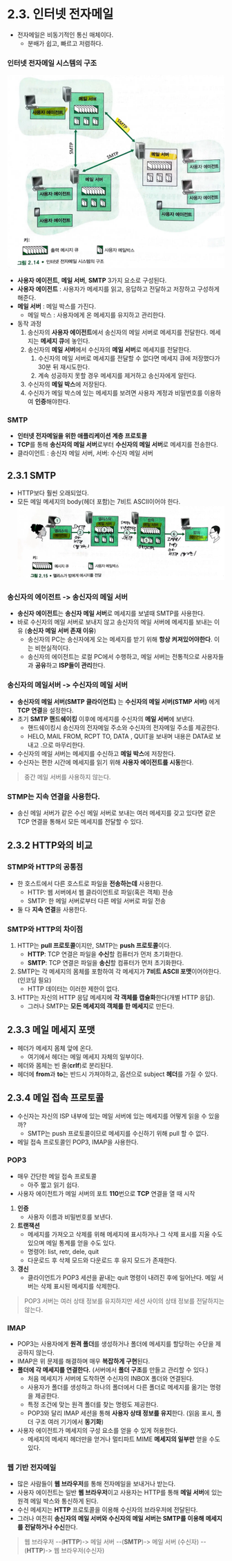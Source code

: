 # 2.3. 인터넷 전자메일
- 전자메일은 비동기적인 통신 매체이다.
    - 분배가 쉽고, 빠르고 저렴하다.

### 인터넷 전자메일 시스템의 구조
![img.png](img/img.png)
- **사용자 에이전트**, **메일 서버**, **SMTP** 3가지 요소로 구성된다.
- **사용자 에이전트** : 사용자가 메세지를 읽고, 응답하고 전달하고 저장하고 구성하게 해준다.
- **메일 서버** : 메일 박스를 가진다.
    - 메일 박스 : 사용자에게 온 메세지를 유지하고 관리한다.
- 동작 과정
    1. 송신자의 **사용자 에이전트**에서 송신자의 메일 서버로 메세지를 전달한다. 메세지는 **메세지 큐**에 놓인다.
    2. 송신자의 **메일 서버**에서 수신자의 **메일 서버**로 메세지를 전달한다.
        1. 수신자의 메일 서버로 메세지를 전달할 수 없다면 메세지 큐에 저장했다가 30분 뒤 재시도한다.
        2. 계속 성공하지 못할 경우 메세지를 제거하고 송신자에게 알린다.
    3. 수신자의 **메일 박스**에 저장된다.
    4. 수신자가 메일 박스에 있는 메세지를 보려면 사용자 계정과 비밀번호를 이용하여 **인증**해야한다.

### SMTP
- **인터넷 전자메일을 위한 애플리케이션 계층 프로토콜**
- **TCP**를 통해 **송신자의 메일 서버**로부터 **수신자의 메일 서버**로 메세지를 전송한다.
- 클라이언트 : 송신자 메일 서버, 서버: 수신자 메일 서버


## 2.3.1 SMTP
- HTTP보다 훨씬 오래되었다.
- 모든 메일 메세지의 body(헤더 포함)는 7비트 ASCII이어야 한다.
![img_1.png](img/img_1.png)

### 송신자의 에이전트 -> 송신자의 메일 서버
- **송신자 에이전트**는 **송신자 메일 서버**로 메세지를 보낼때 SMTP를 사용한다.
- 바로 수신자의 메일 서버로 보내지 않고 송신자의 메일 서버에 메세지를 보내는 이유 (**송신자 메일 서버 존재 이유**)
    - 송신자의 PC는 송신자에게 오는 메세지를 받기 위해 **항상 켜져있어야한다**. 이는 비현실적이다.
    - 송신자의 에이전트는 로컬 PC에서 수행하고, 메일 서버는 전통적으로 사용자들과 **공유**하고 **ISP들이 관리**한다.

### 송신자의 메일서버 -> 수신자의 메일 서버
- **송신자의 메일 서버(SMTP 클라이언트)** 는 **수신자의 메일 서버(STMP 서버)** 에게 **TCP 연결**을 설정한다.
- 초기 **SMTP 핸드쉐이킹** 이후에 메세지를 수신자의 **메일 서버**에 보낸다.
    - 핸드쉐이킹시 송신자의 전자메일 주소와 수신자의 전자메일 주소를 제공한다.
    - HELO, MAIL FROM, RCPT TO, DATA , QUIT을 보내며 내용은 DATA로 보내고 .으로 마무리한다.
- 수신자의 메일 서버는 메세지를 수신하고 **메일 박스**에 저장한다.
- 수신자는 편한 시간에 메세지를 읽기 위해 **사용자 에이전트를 시동**한다.
> 중간 메일 서버를 사용하지 않는다.

### STMP는 지속 연결을 사용한다.
- 송신 메일 서버가 같은 수신 메일 서버로 보내는 여러 메세지를 갖고 있다면 같은 TCP 연결을 통해서 모든 메세지를 전달할 수 있다.
## 2.3.2 HTTP와의 비교
### STMP와 HTTP의 공통점
- 한 호스트에서 다른 호스트로 파일을 **전송하는데** 사용한다.
    - HTTP: 웹 서버에서 웹 클라이언트로 파일(혹은 객체) 전송
    - SMTP: 한 메일 서버로부터 다른 메일 서버로 파일 전송
- 둘 다 **지속 연결**을 사용한다.

### SMTP와 HTTP의 차이점
1. HTTP는 **pull 프로토콜**이지만, SMTP는 **push 프로토콜**이다.
    - **HTTP**: TCP 연결은 파일을 **수신**할 컴퓨터가 먼저 초기화한다.
    - **SMTP**: TCP 연결은 파일을 **송신**할 컴퓨터가 먼저 초기화한다.
2. SMTP는 각 메세지의 몸체를 포함하여 각 메세지가 **7비트 ASCII 포맷**이어야한다. (인코딩 필요)
    - HTTP 데이터는 이러한 제한이 없다.
3. HTTP는 자신의 HTTP 응답 메세지에 **각 객체를 캡슐화**한다(개별 HTTP 응답).
    - 그러나 SMTP는 **모든 메세지의 객체를 한 메세지**로 만든다.

## 2.3.3 메일 메세지 포맷
- 헤더가 메세지 몸체 앞에 온다.
    - 여기에서 헤더는 메일 메세지 자체의 일부이다.
- 헤더와 몸체는 빈 줄(**crlf**)로 분리된다.
- 헤더에 **from**과 **to**는 반드시 가져야하고, 옵션으로 subject **헤더**를 가질 수 있다.

## 2.3.4 메일 접속 프로토콜
- 수신자는 자신의 ISP 내부에 있는 메일 서버에 있는 메세지를 어떻게 읽을 수 있을까?
    - SMTP는 push 프로토콜이므로 메세지를 수신하기 위해 pull 할 수 없다.
- 메일 접속 프로토콜인 POP3, IMAP을 사용한다.

### POP3
- 매우 간단한 메일 접속 프로토콜
    - 아주 짧고 읽기 쉽다.
- 사용자 에이전트가 메일 서버의 포트 **110**번으로 **TCP** 연결을 열 때 시작
1. **인증**
    - 사용자 이름과 비밀번호를 보낸다.
2. **트랜잭션**
    - 메세지를 가져오고 삭제를 위해 메세지에 표시하거나 그 삭제 표시를 지울 수도 있으며 메일 통계를 얻을 수도 있다.
    - 명령어: list, retr, dele, quit
    - 다운로드 후 삭제 모드와 다운로드 후 유지 모드가 존재한다.
3. **갱신**
    - 클라이언트가 POP3 세션을 끝내는 quit 명령이 내려진 후에 일어난다. 메일 서버는 삭제 표시된 메세지를 삭제한다.
> POP3 서버는 여러 상태 정보를 유지하지만 세션 사이의 상태 정보를 전달하지는 않는다.

### IMAP
- POP3는 사용자에게 **원격 폴더**를 생성하거나 폴더에 메세지를 할당하는 수단을 제공하지 않는다.
- IMAP은 위 문제를 해결하며 매우 **복잡하게 구현**된다.
- **폴더에 각 메세지를 연결한다.** (서버에서 **폴더 구조**를 만들고 관리할 수 있다.)
    - 처음 메세지가 서버에 도착하면 수신자의 INBOX 폴더와 연결된다.
    - 사용자가 폴더를 생성하고 하나의 폴더에서 다른 폴더로 메세지를 옮기는 명령을 제공한다.
    - 특정 조건에 맞는 원격 폴더를 찾는 명령도 제공한다.
    - POP3와 달리 IMAP 세션을 통해 **사용자 상태 정보를 유지**한다. (읽음 표시, 폴더 구조 여러 기기에서 **동기화**)
- 사용자 에이전트가 메세지의 구성 요소를 얻을 수 있게 허용한다.
    - 메세지의 메세지 헤더만을 얻거나 멀티파트 MIME **메세지의 일부만** 얻을 수도 있다.
### 웹 기반 전자메일
- 많은 사람들이 **웹 브라우저**를 통해 전자메일을 보내거나 받는다.
- 사용자 에이전트는 일반 **웹 브라우저**이고 사용자는 HTTP를 통해 **메일 서버**에 있는 원격 메일 박스와 통신하게 된다.
- 수신 메세지는 **HTTP** 프로토콜을 이용해 수신자의 브라우저에 전달된다.
- 그러나 여전히 **송신자의 메일 서버와 수신자의 메일 서버는 SMTP를 이용해 메세지를 전달하거나 수신**한다.
> 웹 브라우저 --(**HTTP**)-> 메일 서버 --(**SMTP**)-> 메일 서버 (수신자) --(**HTTP**)-> 웹 브라우저(수신자)

